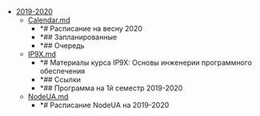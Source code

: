 - <a href = "E:\Node_projects\Node_Way\Education\TSH_index\Index-master_29_11_2020\Archive\2019-2020\cat.2019-2020\dir.2019-2020.md">2019-2020</a>
    - <a href = "E:\Node_projects\Node_Way\Education\TSH_index\Index-master_29_11_2020\Archive\2019-2020\Calendar.md">Calendar.md</a>
        - *# Расписание на весну 2020
        - *## Запланированные
        - *## Очередь
    - <a href = "E:\Node_projects\Node_Way\Education\TSH_index\Index-master_29_11_2020\Archive\2019-2020\IP9X.md">IP9X.md</a>
        - *# Материалы курса IP9X: Основы инженерии программного обеспечения
        - *## Ссылки
        - *## Программа на 1й семестр 2019-2020
    - <a href = "E:\Node_projects\Node_Way\Education\TSH_index\Index-master_29_11_2020\Archive\2019-2020\NodeUA.md">NodeUA.md</a>
        - *# Расписание NodeUA на 2019-2020
